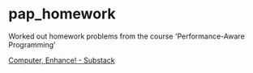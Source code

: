 # pap_homework
Worked out homework problems from the course 'Performance-Aware Programming'

[Computer, Enhance! - Substack](https://www.computerenhance.com)
